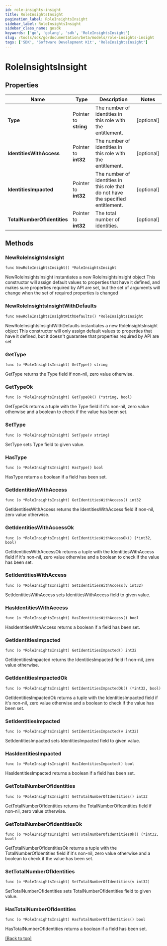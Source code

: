 ```yaml
---
id: role-insights-insight
title: RoleInsightsInsight
pagination_label: RoleInsightsInsight
sidebar_label: RoleInsightsInsight
sidebar_class_name: gosdk
keywords: ['go', 'golang', 'sdk', 'RoleInsightsInsight'] 
slug: /tools/sdk/go/documentation/beta/models/role-insights-insight
tags: ['SDK', 'Software Development Kit', 'RoleInsightsInsight']
---
```


# RoleInsightsInsight

## Properties

Name | Type | Description | Notes
------------ | ------------- | ------------- | -------------
**Type** | Pointer to **string** | The number of identities in this role with the entitlement. | [optional] 
**IdentitiesWithAccess** | Pointer to **int32** | The number of identities in this role with the entitlement. | [optional] 
**IdentitiesImpacted** | Pointer to **int32** | The number of identities in this role that do not have the specified entitlement. | [optional] 
**TotalNumberOfIdentities** | Pointer to **int32** | The total number of identities. | [optional] 

## Methods

### NewRoleInsightsInsight

`func NewRoleInsightsInsight() *RoleInsightsInsight`

NewRoleInsightsInsight instantiates a new RoleInsightsInsight object
This constructor will assign default values to properties that have it defined,
and makes sure properties required by API are set, but the set of arguments
will change when the set of required properties is changed

### NewRoleInsightsInsightWithDefaults

`func NewRoleInsightsInsightWithDefaults() *RoleInsightsInsight`

NewRoleInsightsInsightWithDefaults instantiates a new RoleInsightsInsight object
This constructor will only assign default values to properties that have it defined,
but it doesn't guarantee that properties required by API are set

### GetType

`func (o *RoleInsightsInsight) GetType() string`

GetType returns the Type field if non-nil, zero value otherwise.

### GetTypeOk

`func (o *RoleInsightsInsight) GetTypeOk() (*string, bool)`

GetTypeOk returns a tuple with the Type field if it's non-nil, zero value otherwise
and a boolean to check if the value has been set.

### SetType

`func (o *RoleInsightsInsight) SetType(v string)`

SetType sets Type field to given value.

### HasType

`func (o *RoleInsightsInsight) HasType() bool`

HasType returns a boolean if a field has been set.

### GetIdentitiesWithAccess

`func (o *RoleInsightsInsight) GetIdentitiesWithAccess() int32`

GetIdentitiesWithAccess returns the IdentitiesWithAccess field if non-nil, zero value otherwise.

### GetIdentitiesWithAccessOk

`func (o *RoleInsightsInsight) GetIdentitiesWithAccessOk() (*int32, bool)`

GetIdentitiesWithAccessOk returns a tuple with the IdentitiesWithAccess field if it's non-nil, zero value otherwise
and a boolean to check if the value has been set.

### SetIdentitiesWithAccess

`func (o *RoleInsightsInsight) SetIdentitiesWithAccess(v int32)`

SetIdentitiesWithAccess sets IdentitiesWithAccess field to given value.

### HasIdentitiesWithAccess

`func (o *RoleInsightsInsight) HasIdentitiesWithAccess() bool`

HasIdentitiesWithAccess returns a boolean if a field has been set.

### GetIdentitiesImpacted

`func (o *RoleInsightsInsight) GetIdentitiesImpacted() int32`

GetIdentitiesImpacted returns the IdentitiesImpacted field if non-nil, zero value otherwise.

### GetIdentitiesImpactedOk

`func (o *RoleInsightsInsight) GetIdentitiesImpactedOk() (*int32, bool)`

GetIdentitiesImpactedOk returns a tuple with the IdentitiesImpacted field if it's non-nil, zero value otherwise
and a boolean to check if the value has been set.

### SetIdentitiesImpacted

`func (o *RoleInsightsInsight) SetIdentitiesImpacted(v int32)`

SetIdentitiesImpacted sets IdentitiesImpacted field to given value.

### HasIdentitiesImpacted

`func (o *RoleInsightsInsight) HasIdentitiesImpacted() bool`

HasIdentitiesImpacted returns a boolean if a field has been set.

### GetTotalNumberOfIdentities

`func (o *RoleInsightsInsight) GetTotalNumberOfIdentities() int32`

GetTotalNumberOfIdentities returns the TotalNumberOfIdentities field if non-nil, zero value otherwise.

### GetTotalNumberOfIdentitiesOk

`func (o *RoleInsightsInsight) GetTotalNumberOfIdentitiesOk() (*int32, bool)`

GetTotalNumberOfIdentitiesOk returns a tuple with the TotalNumberOfIdentities field if it's non-nil, zero value otherwise
and a boolean to check if the value has been set.

### SetTotalNumberOfIdentities

`func (o *RoleInsightsInsight) SetTotalNumberOfIdentities(v int32)`

SetTotalNumberOfIdentities sets TotalNumberOfIdentities field to given value.

### HasTotalNumberOfIdentities

`func (o *RoleInsightsInsight) HasTotalNumberOfIdentities() bool`

HasTotalNumberOfIdentities returns a boolean if a field has been set.


[[Back to top]](#) 


